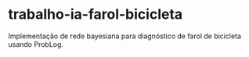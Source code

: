 # trabalho-ia-farol-bicicleta
Implementação de rede bayesiana para diagnóstico de farol de bicicleta usando ProbLog.
